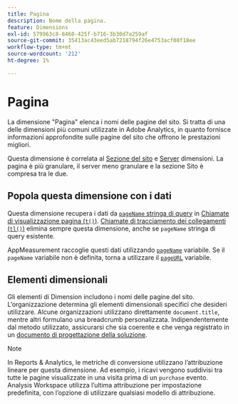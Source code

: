 ```yaml
---
title: Pagina
description: Nome della pagina.
feature: Dimensions
exl-id: 579963c8-8460-425f-b716-3b30d7a259af
source-git-commit: 35413ac43eed5ab7218794f26e4753acf08f18ee
workflow-type: tm+mt
source-wordcount: '212'
ht-degree: 1%

---
```


# Pagina

La dimensione &quot;Pagina&quot; elenca i nomi delle pagine del sito. Si tratta di una delle dimensioni più comuni utilizzate in Adobe Analytics, in quanto fornisce informazioni approfondite sulle pagine del sito che offrono le prestazioni migliori.

Questa dimensione è correlata al [Sezione del sito](site-section.md) e [Server](server.md) dimensioni. La pagina è più granulare, il server meno granulare e la sezione Sito è compresa tra le due.

## Popola questa dimensione con i dati

Questa dimensione recupera i dati da [`pageName` stringa di query](/help/implement/validate/query-parameters.md) in [Chiamate di visualizzazione pagina (`t()`)](/help/implement/vars/functions/t-method.md). [Chiamate di tracciamento dei collegamenti (`tl()`)](/help/implement/vars/functions/tl-method.md) elimina sempre questa dimensione, anche se `pageName` stringa di query esistente.

AppMeasurement raccoglie questi dati utilizzando [`pageName`](/help/implement/vars/page-vars/pagename.md) variabile. Se il `pageName` variabile non è definita, torna a utilizzare il [`pageURL`](/help/implement/vars/page-vars/pageurl.md) variabile.

## Elementi dimensionali

Gli elementi di Dimension includono i nomi delle pagine del sito. L’organizzazione determina gli elementi dimensionali specifici che desideri utilizzare. Alcune organizzazioni utilizzano direttamente `document.title`, mentre altri formulano una breadcrumb personalizzata. Indipendentemente dal metodo utilizzato, assicurarsi che sia coerente e che venga registrato in un [documento di progettazione della soluzione](/help/implement/prepare/solution-design.md).

>[!NOTE]
>
>In Reports &amp; Analytics, le metriche di conversione utilizzano l’attribuzione lineare per questa dimensione. Ad esempio, i ricavi vengono suddivisi tra tutte le pagine visualizzate in una visita prima di un `purchase` evento. Analysis Workspace utilizza l’ultima attribuzione per impostazione predefinita, con l’opzione di utilizzare qualsiasi modello di attribuzione.
